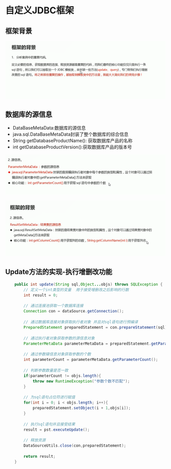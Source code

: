 # 自定义JDBC框架

## 框架背景

![图 1](../../images/7e0f1f1b0dc263aec4ad2e8ad07e82cc680891b3e7ba896dfffd9c460eb019bc.png)  


## 数据库的源信息

* DataBaseMetaData:数据库的源信息
* java.sql.DataBaseMetaData封装了整个数据库的综合信息
* String getDatabaseProductName(): 获取数据库产品的名称
* int getDatabaseProductVersion():获取数据库产品的版本号

![图 2](../../images/b0b1a198bd84445a85be3cbad7d658854925cf5feb9f1f6d535d20db49678542.png)  


![图 3](../../images/fe996802ecb18323c7913ee099632c318bffd6d6302b0786be383a570fc11c1b.png)  


## Update方法的实现-执行增删改功能

```java
    public int update(String sql,Object...objs) throws SQLException {
        // 定义一个int类型的变量  用于接受增删改之后影响的行数
        int result = 0;
        
        // 通过连接池获取一个数据库连接
        Connection con = dataSource.getConnection();

        // 通过数据库连接对象获取执行者对象 并且对sql语句进行预编译
        PreparedStatement preparedStatement = con.prepareStatement(sql);

        // 通过执行者对象获取参数的源信息对象
        ParameterMetaData parameterMetaData = preparedStatement.getParameterMetaData();

        // 通过参数辕信息对象获取参数的个数
        int parameterCount = parameterMetaData.getParameterCount();

        // 判断参数数量是否一致
        if(parameterCount != objs.length){
            throw new RuntimeException("参数个数不匹配");
        }

        // 为sql语句占位符进行赋值
        for(int i = 0; i < objs.length; i++){
            preparedStatement.setObject(i + 1,objs[i]);
        }
        
        // 执行sql语句并且接受结果
        result = pst.executeUpdate();

        // 释放资源
        DataSourceUtils.close(con,preparedStatement);

        return result;
    }
```





